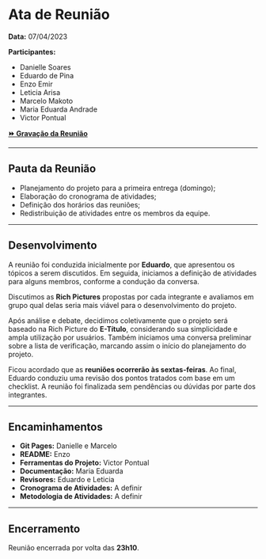 # Ata de Reunião

**Data:** 07/04/2023  

**Participantes:**

- Danielle Soares
- Eduardo de Pina
- Enzo Emir
- Leticia Arisa
- Marcelo Makoto
- Maria Eduarda Andrade
- Victor Pontual

[**⏩ Gravação da Reunião**](https://youtu.be/PjAXSWEzpwo?si=2JPq1JvZ_b4mWKkB)

---

## Pauta da Reunião

- Planejamento do projeto para a primeira entrega (domingo);  
- Elaboração do cronograma de atividades;  
- Definição dos horários das reuniões;  
- Redistribuição de atividades entre os membros da equipe.  

---

## Desenvolvimento

A reunião foi conduzida inicialmente por **Eduardo**, que apresentou os tópicos a serem discutidos. Em seguida, iniciamos a definição de atividades para alguns membros, conforme a condução da conversa.

Discutimos as **Rich Pictures** propostas por cada integrante e avaliamos em grupo qual delas seria mais viável para o desenvolvimento do projeto.

Após análise e debate, decidimos coletivamente que o projeto será baseado na Rich Picture do **E-Título**, considerando sua simplicidade e ampla utilização por usuários. Também iniciamos uma conversa preliminar sobre a lista de verificação, marcando assim o início do planejamento do projeto.

Ficou acordado que as **reuniões ocorrerão às sextas-feiras**. Ao final, Eduardo conduziu uma revisão dos pontos tratados com base em um checklist. A reunião foi finalizada sem pendências ou dúvidas por parte dos integrantes.

---

## Encaminhamentos

- **Git Pages:** Danielle e Marcelo  
- **README:** Enzo  
- **Ferramentas do Projeto:** Victor Pontual  
- **Documentação:** Maria Eduarda  
- **Revisores:** Eduardo e Leticia  
- **Cronograma de Atividades:** A definir  
- **Metodologia de Atividades:** A definir  

---

## Encerramento

Reunião encerrada por volta das **23h10**.
